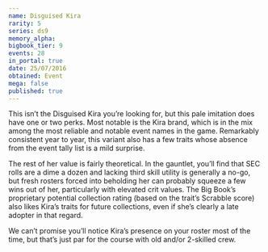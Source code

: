 ```yaml
---
name: Disguised Kira
rarity: 5
series: ds9
memory_alpha:
bigbook_tier: 9
events: 28
in_portal: true
date: 25/07/2016
obtained: Event
mega: false
published: true
---
```


This isn’t the Disguised Kira you’re looking for, but this pale imitation does have one or two perks. Most notable is the Kira brand, which is in the mix among the most reliable and notable event names in the game. Remarkably consistent year to year, this variant also has a few traits whose absence from the event tally list is a mild surprise.

The rest of her value is fairly theoretical. In the gauntlet, you’ll find that SEC rolls are a dime a dozen and lacking third skill utility is generally a no-go, but fresh rosters forced into beholding her can probably squeeze a few wins out of her, particularly with elevated crit values. The Big Book’s proprietary potential collection rating (based on the trait’s Scrabble score) also likes Kira’s traits for future collections, even if she’s clearly a late adopter in that regard.

We can’t promise you’ll notice Kira’s presence on your roster most of the time, but that’s just par for the course with old and/or 2-skilled crew.

